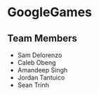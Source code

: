 # GoogleGames

## Team Members

- Sam Delorenzo
- Caleb Obeng
- Amandeep Singh
- Jordan Tantuico
- Sean Trinh
